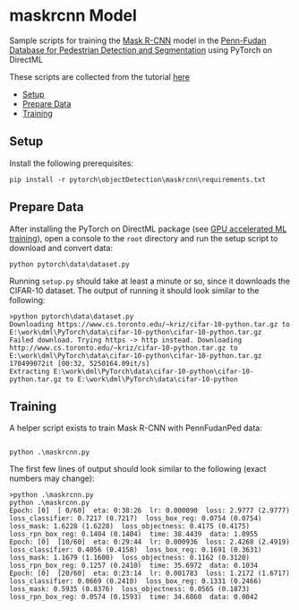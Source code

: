 # maskrcnn Model <!-- omit in toc -->

Sample scripts for training the [Mask R-CNN](https://arxiv.org/abs/1703.06870) model in the [Penn-Fudan Database for Pedestrian Detection and Segmentation](https://www.cis.upenn.edu/~jshi/ped_html/) using PyTorch on DirectML 

These scripts are collected from the tutorial [here](https://pytorch.org/tutorials/intermediate/torchvision_tutorial.html)

- [Setup](#setup)
- [Prepare Data](#prepare-data)
- [Training](#training)

## Setup
Install the following prerequisites:
```
pip install -r pytorch\objectDetection\maskrcnn\requirements.txt 
```

## Prepare Data

After installing the PyTorch on DirectML package (see [GPU accelerated ML training](..\readme.md)), open a console to the `root` directory and run the setup script to download and convert data:

```
python pytorch\data\dataset.py
```

Running `setup.py` should take at least a minute or so, since it downloads the CIFAR-10 dataset. The output of running it should look similar to the following:

```
>python pytorch\data\dataset.py
Downloading https://www.cs.toronto.edu/~kriz/cifar-10-python.tar.gz to E:\work\dml\PyTorch\data\cifar-10-python\cifar-10-python.tar.gz
Failed download. Trying https -> http instead. Downloading http://www.cs.toronto.edu/~kriz/cifar-10-python.tar.gz to E:\work\dml\PyTorch\data\cifar-10-python\cifar-10-python.tar.gz
170499072it [00:32, 5250164.09it/s]
Extracting E:\work\dml\PyTorch\data\cifar-10-python\cifar-10-python.tar.gz to E:\work\dml\PyTorch\data\cifar-10-python
```

## Training

A helper script exists to train Mask R-CNN with PennFudanPed data:

```

python .\maskrcnn.py
```

The first few lines of output should look similar to the following (exact numbers may change):
```
>python .\maskrcnn.py
python .\maskrcnn.py
Epoch: [0]  [ 0/60]  eta: 0:38:26  lr: 0.000090  loss: 2.9777 (2.9777)  loss_classifier: 0.7217 (0.7217)  loss_box_reg: 0.0754 (0.0754)  loss_mask: 1.6228 (1.6228)  loss_objectness: 0.4175 (0.4175)  loss_rpn_box_reg: 0.1404 (0.1404)  time: 38.4439  data: 1.0955
Epoch: [0]  [10/60]  eta: 0:29:44  lr: 0.000936  loss: 2.4268 (2.4919)  loss_classifier: 0.4056 (0.4158)  loss_box_reg: 0.1691 (0.3631)  loss_mask: 1.1679 (1.1600)  loss_objectness: 0.1162 (0.3120)  loss_rpn_box_reg: 0.1257 (0.2410)  time: 35.6972  data: 0.1034
Epoch: [0]  [20/60]  eta: 0:23:14  lr: 0.001783  loss: 1.2172 (1.6717)  loss_classifier: 0.0669 (0.2410)  loss_box_reg: 0.1331 (0.2466)  loss_mask: 0.5935 (0.8376)  loss_objectness: 0.0565 (0.1873)  loss_rpn_box_reg: 0.0574 (0.1593)  time: 34.6860  data: 0.0042
```
